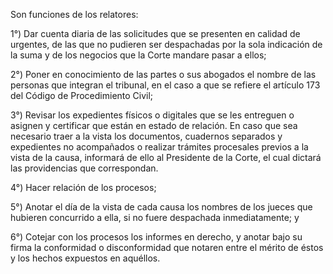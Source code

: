 Son funciones de los relatores:

1°) Dar cuenta diaria de las solicitudes que se presenten en calidad de urgentes, de las que no pudieren ser despachadas por la sola indicación de la suma y de los negocios que la Corte mandare pasar a ellos;

2°) Poner en conocimiento de las partes o sus abogados el nombre de las personas que integran el tribunal, en el caso a que se refiere el artículo 173 del Código de Procedimiento Civil;

3°) Revisar los expedientes físicos o digitales que se les entreguen o asignen y certificar que están en estado de relación. En caso que sea necesario traer a la vista los documentos, cuadernos separados y expedientes no acompañados o realizar trámites procesales previos a la vista de la causa, informará de ello al Presidente de la Corte, el cual dictará las providencias que correspondan.

4°) Hacer relación de los procesos;

5°) Anotar el día de la vista de cada causa los nombres de los jueces que hubieren concurrido a ella, si no fuere despachada inmediatamente; y

6°) Cotejar con los procesos los informes en derecho, y anotar bajo su firma la conformidad o disconformidad que notaren entre el mérito de éstos y los hechos expuestos en aquéllos.